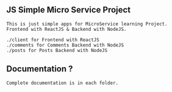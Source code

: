 ## JS Simple Micro Service Project

```
This is just simple apps for MicroService learning Project.
Frontend with ReactJS & Backend with NodeJS.

./client for Frontend with ReactJS
./comments for Comments Backend with NodeJS
./posts for Posts Backend with NodeJS
```

## Documentation ?
```
Complete documentation is in each folder.
```